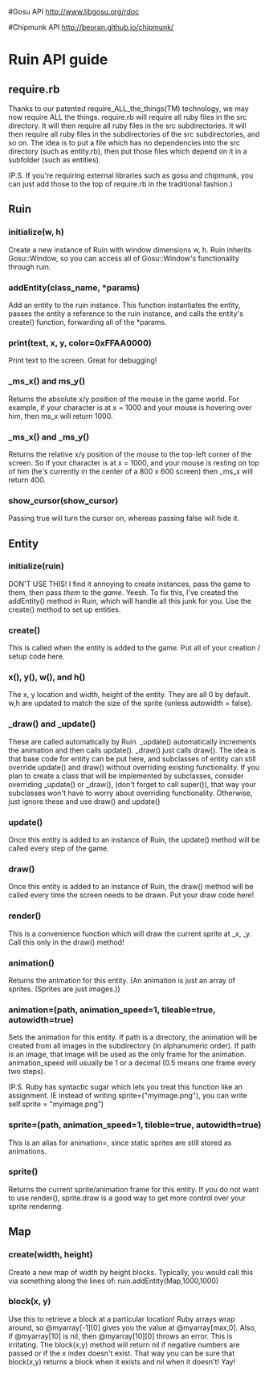 #Gosu API
http://www.libgosu.org/rdoc

#Chipmunk API
http://beoran.github.io/chipmunk/

# Ruin API guide

## require.rb
Thanks to our patented require_ALL_the_things(TM) technology, we may now require ALL the things. require.rb will require all ruby files in the src directory. It will then require all ruby files in the src subdirectories. It will then require all ruby files in the subdirectories of the src subdirectories, and so on. The idea is to put a file which has no dependencies into the src directory (such as entity.rb), then put those files which depend on it in a subfolder (such as entities).

(P.S. If you're requiring external libraries such as gosu and chipmunk, you can just add those to the top of require.rb in the traditional fashion.)

## Ruin

### initialize(w, h)
Create a new instance of Ruin with window dimensions w, h.
Ruin inherits Gosu::Window, so you can access all of Gosu::Window's functionality through ruin.

### addEntity(class_name, *params)
Add an entity to the ruin instance. This function instantiates the entity, passes the entity a reference to the ruin instance, and calls the entity's create() function, forwarding all of the *params.

### print(text, x, y, color=0xFFAA0000)
Print text to the screen. Great for debugging!

### _ms_x() and ms_y()
Returns the absolute x/y position of the mouse in the game world. For example, if your character is at x = 1000 and your mouse is hovering over him, then ms_x will return 1000.

### _ms_x() and _ms_y()
Returns the relative x/y position of the mouse to the top-left corner of the screen. So if your character is at x = 1000, and your mouse is resting on top of him (he's currently in the center of a 800 x 600 screen) then _ms_x will return 400.

### show_cursor(show_cursor)
Passing true will turn the cursor on, whereas passing false will hide it.

## Entity

### initialize(ruin)
DON'T USE THIS! I find it annoying to create instances, pass the game to them, then pass _them_ to the _game_. Yeesh. To fix this, I've created the addEntity() method in Ruin, which will handle all this junk for you. Use the create() method to set up entities.

### create()
This is called when the entity is added to the game. Put all of your creation / setup code here.

### x(), y(), w(), and h()
The x, y location and width, height of the entity. They are all 0 by default. w,h are updated to match the size of the sprite (unless autowidth = false).

### _draw() and _update()
These are called automatically by Ruin. _update() automatically increments the animation and then calls update(). _draw() just calls draw(). The idea is that base code for entity can be put here, and subclasses of entity can still override update() and draw() without overriding existing functionality. If you plan to create a class that will be implemented by subclasses, consider overriding _update() or _draw(), (don't forget to call super()), that way your subclasses won't have to worry about overriding functionality. Otherwise, just ignore these and use draw() and update()

### update()
Once this entity is added to an instance of Ruin, the update() method will be called every step of the game.

### draw()
Once this entity is added to an instance of Ruin, the draw() method will be called every time the screen needs to be drawn. Put your draw code here!

### render()
This is a convenience function which will draw the current sprite at _x, _y. Call this only in the draw() method!

### animation()
Returns the animation for this entity. (An animation is just an array of sprites. (Sprites are just images.))

### animation=(path, animation_speed=1, tileable=true, autowidth=true)
Sets the animation for this entity. If path is a directory, the animation will be created from all images in the subdirectory (in alphanumeric order). If path is an image, that image will be used as the only frame for the animation. animation_speed will usually be 1 or a decimal (0.5 means one frame every two steps).

(P.S. Ruby has syntactic sugar which lets you treat this function like an assignment. IE instead of writing sprite=("myimage.png"), you can write self.sprite = "myimage.png")

### sprite=(path, animation_speed=1, tileble=true, autowidth=true)
This is an alias for animation=, since static sprites are still stored as animations.

### sprite()
Returns the current sprite/animation frame for this entity. If you do not want to use render(), sprite.draw is a good way to get more control over your sprite rendering.

## Map

### create(width, height)
Create a new map of width by height blocks. Typically, you would call this via something along the lines of: ruin.addEntity(Map,1000,1000)

### block(x, y)
Use this to retrieve a block at a particular location! Ruby arrays wrap around, so @myarray[-1][0] gives you the value at @myarray[max,0]. Also, if @myarray[10] is nil, then @myarray[10][0] throws an error. This is irritating. The block(x,y) method will return nil if negative numbers are passed or if the x index doesn't exist. That way you can be sure that block(x,y) returns a block when it exists and nil when it doesn't! Yay!
